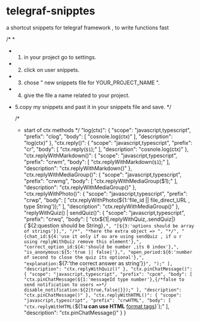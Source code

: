 # telegraf-snipptes
a shortcut snippets for telegraf framework , to write functions fast


/*
*
* 1. in your project go to settings.
* 2. click on user snippets.
* 3. chose " new snippets file for YOUR_PROJECT_NAME ".
* 4. give the file a name related to your project.
* 5.copy my snippets and past it in your snippets file and save.
*/

	
	/*
	* start of ctx methods 
	*/
	"log(ctx)": {
		"scope": "javascript,typescript",
		"prefix": "clog",
		"body": [
			"cosnole.log(ctx)"
		],
		"description": "log(ctx)"
	},
	"ctx.reply()": {
		"scope": "javascript,typescript",
		"prefix": "cr",
		"body": [
			"ctx.reply(`$1`);"
		],
		"description": "cosnole.log(ctx)"
	},
	"ctx.replyWithMarkdown()": {
		"scope": "javascript,typescript",
		"prefix": "crwm",
		"body": [
			"ctx.replyWithMarkdown(`$1`);"
		],
		"description": "ctx.replyWithMarkdown()"
	},
	"ctx.replyWithMediaGroup()": {
		"scope": "javascript,typescript",
		"prefix": "crwmg",
		"body": [
			"ctx.replyWithMediaGroup($1);"
		],
		"description": "ctx.replyWithMediaGroup()"
	},
	"ctx.replyWithPhoto()": {
		"scope": "javascript,typescript",
		"prefix": "crwp",
		"body": [
			"ctx.replyWithPhoto(${1:'file_id || file_direct_URL , type String'});"
		],
		"description": "ctx.replyWithMediaGroup()"
	},
	"replyWithQuiz() | sendQuiz()": {
		"scope": "javascript,typescript",
		"prefix": "crwq",
		"body": [
			"ctx${1|.replyWithQuiz,.sendQuiz|}(`${2:question should be String}`,",
			"[${3:'options should be array of strings'}],",
			"/*",
			"*here the extra object => ",
			"*/",
			"{chat_id:${4:'use it only if ou are using sendQuiz , if u r using replyWithQuiz remove this element'},",
			"correct_option_id:${4:'should be number ,its 0 index'},",
			"is_anonymous:${5:'true || false|'},",
			"open_period:${6:'number of second to close the quiz its optional'},",
			"explanation:`${7:'the correct answer as string'}`}",
			");"
		],
		"description": "ctx.replyWithQuiz()"
	},
	"ctx.pinChatMessage()": {
		"scope": "javascript,typescript",
		"prefix": "cpcm",
		"body": [
			"ctx.pinChatMessage(${1:'messageId type number'},{/*false to send notification to users =>*/ disable_notification:${2|true,false|}});"
		],
		"description": "ctx.pinChatMessage()"
	},
	"ctx.replyWithHTML()": {
		"scope": "javascript,typescript",
		"prefix": "crwHTML",
		"body": [
			"ctx.replyWithHTML(`${1:<b>u can use HTML</b> <u>format tags</u>}`);"
		],
		"description": "ctx.pinChatMessage()"
	}
}
